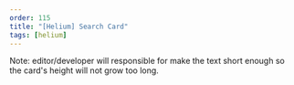 ```yaml
---
order: 115
title: "[Helium] Search Card"
tags: [helium]
---
```


Note: editor/developer will responsible for make the text short enough so the card's height will not grow too long.
